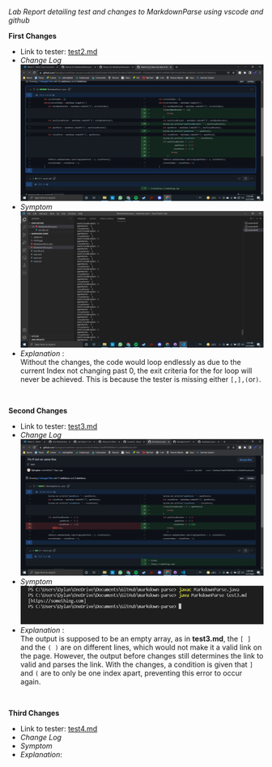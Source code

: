 *Lab Report detailing test and changes to MarkdownParse using vscode and github*<br/>

**First Changes**<br/>
* Link to tester: [test2.md](https://github.com/Dpingkar/markdown-parse/blob/bc2864af1b6ab8584b65b4349cec5ee761fc51c6/test2.md)
* *Change Log*![Change Log](..\Photos\LR2\ChangeLog1.png)
* *Symptom*![Symptom](..\Photos\LR2\Symptom1.png)
* *Explanation* : <br/>Without the changes, the code would loop endlessly as due to the current Index not changing past 0, the exit criteria for the for loop will never be achieved. This is because the tester is missing either `[,],(`or`)`.<br/>
<br/>

**Second Changes**<br/>
* Link to tester: [test3.md](https://github.com/Dpingkar/markdown-parse/blob/main/test3.md)
* *Change Log*![ChangeLog](..\Photos\LR2\ChangeLog2.png)
* *Symptom*![Symptom](..\Photos\LR2\Symptom2.png)
* *Explanation* :<br/>
The output is supposed to be an empty array, as in **test3.md**, the `[ ]` and the `( )` are on different lines, which would not make it a valid link on the page. However, the output before changes still determines the link to valid and parses the link. With the changes, a condition is given that `]` and `(` are to only be one index apart, preventing this error to occur again.<br/>
<br/>

**Third Changes**
* Link to tester: [test4.md](https://github.com/Dpingkar/markdown-parse/blob/main/test4.md)
* *Change Log*
* *Symptom*
* *Explanation*: 
